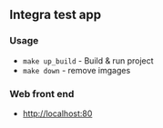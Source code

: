 ## Integra test app

### Usage

- `make up_build` - Build & run project
- `make down` - remove imgages

### Web front end

- [http://localhost:80](http://localhost:80)
